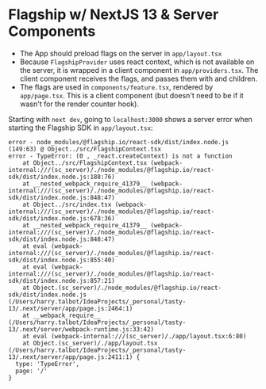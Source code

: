 # Flagship w/ NextJS 13 & Server Components

- The App should preload flags on the server in `app/layout.tsx`
- Because `FlagshipProvider` uses react context, which is not available on the server, 
it is wrapped in a client component in `app/providers.tsx`. The client component receives 
the flags, and passes them with and children.
- The flags are used in `components/feature.tsx`, rendered by `app/page.tsx`. This is a client component
(but doesn't need to be if it wasn't for the render counter hook). 

Starting with `next dev`, going to `localhost:3000` shows a server error when starting the Flagship SDK in `app/layout.tsx`: 

```
error - node_modules/@flagship.io/react-sdk/dist/index.node.js (149:63) @ Object../src/FlagshipContext.tsx
error - TypeError: (0 , _react.createContext) is not a function
    at Object../src/FlagshipContext.tsx (webpack-internal:///(sc_server)/./node_modules/@flagship.io/react-sdk/dist/index.node.js:188:76)
    at __nested_webpack_require_41379__ (webpack-internal:///(sc_server)/./node_modules/@flagship.io/react-sdk/dist/index.node.js:848:47)
    at Object../src/index.tsx (webpack-internal:///(sc_server)/./node_modules/@flagship.io/react-sdk/dist/index.node.js:678:36)
    at __nested_webpack_require_41379__ (webpack-internal:///(sc_server)/./node_modules/@flagship.io/react-sdk/dist/index.node.js:848:47)
    at eval (webpack-internal:///(sc_server)/./node_modules/@flagship.io/react-sdk/dist/index.node.js:855:40)
    at eval (webpack-internal:///(sc_server)/./node_modules/@flagship.io/react-sdk/dist/index.node.js:857:21)
    at Object.(sc_server)/./node_modules/@flagship.io/react-sdk/dist/index.node.js (/Users/harry.talbot/IdeaProjects/_personal/tasty-13/.next/server/app/page.js:2464:1)
    at __webpack_require__ (/Users/harry.talbot/IdeaProjects/_personal/tasty-13/.next/server/webpack-runtime.js:33:42)
    at eval (webpack-internal:///(sc_server)/./app/layout.tsx:6:80)
    at Object.(sc_server)/./app/layout.tsx (/Users/harry.talbot/IdeaProjects/_personal/tasty-13/.next/server/app/page.js:2411:1) {
  type: 'TypeError',
  page: '/'
}
```